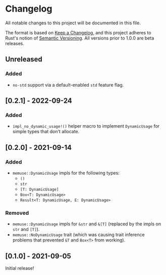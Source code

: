 # Changelog
All notable changes to this project will be documented in this file.

The format is based on [Keep a Changelog](https://keepachangelog.com/en/1.0.0/),
and this project adheres to Rust's notion of
[Semantic Versioning](https://semver.org/spec/v2.0.0.html). All versions prior
to 1.0.0 are beta releases.

## Unreleased
### Added
- `no-std` support via a default-enabled `std` feature flag.

## [0.2.1] - 2022-09-24
### Added
- `impl_no_dynamic_usage!()` helper macro to implement `DynamicUsage` for simple
  types that don't allocate.

## [0.2.0] - 2021-09-14
### Added
- `memuse::DynamicUsage` impls for the following types:
  - `()`
  - `str`
  - `[T: DynamicUsage]`
  - `Box<T: DynamicUsage>`
  - `Result<T: DynamicUsage, E: DynamicUsage>`

### Removed
- `memuse::DynamicUsage` impls for `&str` and `&[T]` (replaced by the impls on
  `str` and `[T]`).
- `memuse::NoDynamicUsage` trait (which was causing trait inference problems
  that prevented `&T` and `Box<T>` from working).

## [0.1.0] - 2021-09-05
Initial release!
